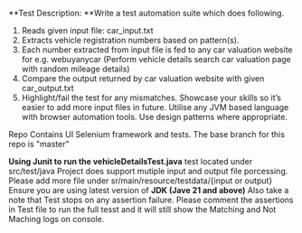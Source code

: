 **Test Description:
**Write a test automation suite which does following.
1. Reads given input file: car_input.txt
2. Extracts vehicle registration numbers based on pattern(s).
3. Each number extracted from input file is fed to any car valuation website for e.g. webuyanycar
(Perform vehicle details search car valuation page with random mileage details)
4. Compare the output returned by car valuation website with given car_output.txt
5. Highlight/fail the test for any mismatches. Showcase your skills so it’s easier to add more
input files in future. Utilise any JVM based language with browser automation tools. Use
design patterns where appropriate.


Repo Contains UI Selenium framework and tests. The base branch for this repo is "master"

**Using Junit to run the vehicleDetailsTest.java** test located under src/test/java
Project does support mutiple input and output file porcessing. Please add more file under sr/main/resource/testdata/{input or output}
Ensure you are using latest version of **JDK (Jave 21 and above)**
Also take a note that Test stops on any assertion failure. Please comment the assertions in Test file to run the full tesst and it will still show the Matching and Not Maching logs on console.
